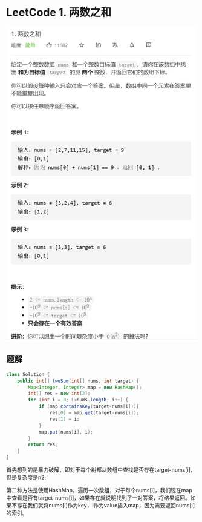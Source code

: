 # LeetCode 1. 两数之和

![](images/leetcode01.PNG)

## 题解

```java
class Solution {
    public int[] twoSum(int[] nums, int target) {
        Map<Integer, Integer> map = new HashMap();
        int[] res = new int[2];
        for (int i = 0; i<nums.length; i++) {
            if (map.containsKey(target-nums[i])){
                res[0] = map.get(target-nums[i]);
                res[1] = i;
            }
            map.put(nums[i], i);
        }
        return res;
    }
}
```

首先想到的是暴力破解，即对于每个树都从数组中查找是否存在target-nums[i]，但是复杂度是n2;

第二种方法是使用HashMap，遍历一次数组，对于每个nums[i]，我们现在map中查看是否有target-nums[i]，如果存在就说明找到了一对答案，将结果返回。如果不存在我们就将nums[i]作为key，i作为value插入map，因为需要返回nums[i]的索引。

